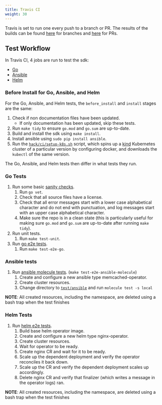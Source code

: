 ```yaml
---
title: Travis CI
weight: 30
---
```


Travis is set to run one every push to a branch or PR.
The results of the builds can be found [here][branches] for branches and [here][pr-builds] for PRs.

## Test Workflow

In Travis CI, 4 jobs are run to test the sdk:

- [Go](#go-tests)
- [Ansible](#ansible-tests)
- [Helm](#helm-tests)

### Before Install for Go, Ansible, and Helm

For the Go, Ansible, and Helm tests, the `before_install` and `install` stages are the same:

1. Check if non documentation files have been updated.
   - If only documentation has been updated, skip these tests.
2. Run `make tidy` to ensure `go.mod` and `go.sum` are up-to-date.
3. Build and install the sdk using `make install`.
4. Install ansible using `sudo pip install ansible`.
5. Run the [`hack/ci/setup-k8s.sh`][k8s-script] script, which spins up a [kind][kind] Kubernetes cluster of a particular version by configuring docker, and downloads the `kubectl` of the same version.

The Go, Ansible, and Helm tests then differ in what tests they run.

### Go Tests

1. Run some basic [sanity checks][sanity].
   1. Run `go vet`.
   2. Check that all source files have a license.
   3. Check that all error messages start with a lower case alphabetical character and do not end with punctuation, and log messages start with an upper case alphabetical character.
   4. Make sure the repo is in a clean state (this is particularly useful for making sure `go.mod` and `go.sum` are up-to-date after running `make tidy`).
2. Run unit tests.
   1. Run `make test-unit`.
3. Run [go e2e tests][go-e2e].
   1. Run `make test-e2e-go`.

### Ansible tests

1. Run [ansible molecule tests][ansible-molecule]. (`make test-e2e-ansible-molecule`)
   1. Create and configure a new ansible type memcached-operator.
   2. Create cluster resources.
   3. Change directory to [`test/ansible`][ansible-test] and run `molecule test -s local`

**NOTE**: All created resources, including the namespace, are deleted using a bash trap when the test finishes

### Helm Tests

1. Run [helm e2e tests][helm-e2e].
   1. Build base helm operator image.
   1. Create and configure a new helm type nginx-operator.
   1. Create cluster resources.
   1. Wait for operator to be ready.
   1. Create nginx CR and wait for it to be ready.
   1. Scale up the dependent deployment and verify the operator reconciles it back down.
   1. Scale up the CR and verify the dependent deployment scales up accordingly.
   1. Delete nginx CR and verify that finalizer (which writes a message in the operator logs) ran.

**NOTE**: All created resources, including the namespace, are deleted using a bash trap when the test finishes

[branches]: https://travis-ci.org/operator-framework/operator-sdk/branches
[pr-builds]: https://travis-ci.org/operator-framework/operator-sdk/pull_requests
[k8s-script]: https://github.com/operator-framework/operator-sdk/blob/v1.0.x/hack/ci/setup-k8s.sh
[kind]: https://kind.sigs.k8s.io/
[sanity]: https://github.com/operator-framework/operator-sdk/blob/v1.0.x/hack/tests/sanity-check.sh
[go-e2e]: https://github.com/operator-framework/operator-sdk/blob/v1.0.x/test/e2e/e2e_suite_test.go
[ansible-molecule]: https://github.com/operator-framework/operator-sdk/blob/v1.0.x/hack/tests/e2e-ansible-molecule.sh
[ansible-test]: https://github.com/operator-framework/operator-sdk/tree/v1.0.x/test/ansible
[helm-e2e]: https://github.com/operator-framework/operator-sdk/blob/v1.0.x/hack/tests/e2e-helm.sh
